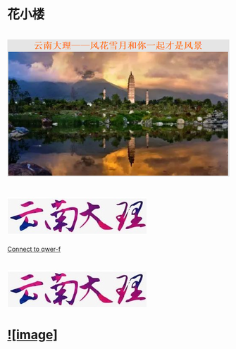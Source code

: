 # 花小楼

# ![This is picture](first.png)
# ![It is picture](two.jpg)

[Connect to qwer-f](https://qwert-f.github.io/tutorial.html)

# ![image](two.jpg)
# [![image]](https://cn.bing.com)

